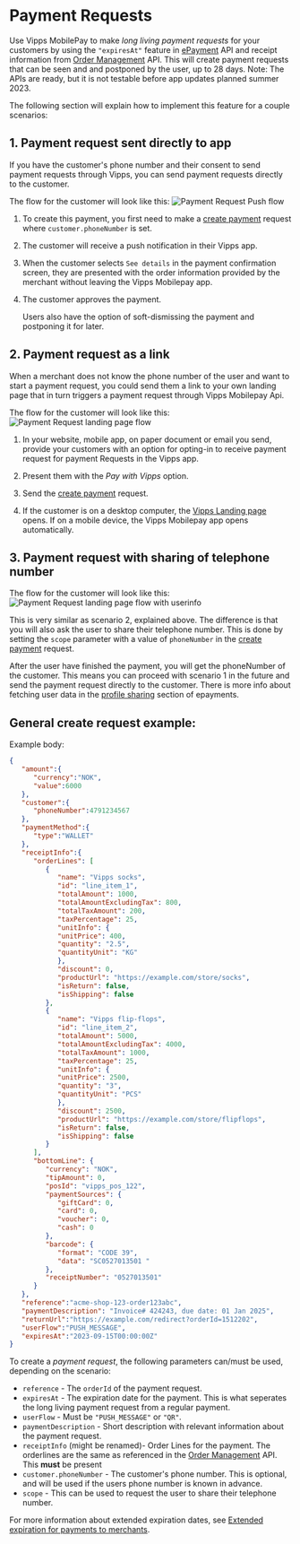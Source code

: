 <!-- START_METADATA
---
title: Vipps MobilePay Payment Request
sidebar_label: Payment Request
description: Using Vipps MobilePay for sending payment requests.
hide_table_of_contents: true
pagination_next: null
pagination_prev: null
---
END_METADATA -->

# Payment Requests

Use Vipps MobilePay to make *long living payment requests* for your customers by using the `"expiresAt"` feature in 
[ePayment](https://developer.vippsmobilepay.com/docs/APIs/epayment-api)
API and receipt information from 
[Order Management](https://developer.vippsmobilepay.com/docs/APIs/order-management-api) API. This will create payment requests that can be seen and and postponed by the user, up to 28 days. Note: The APIs are ready, but it is not testable before app updates planned summer 2023.

The following section will explain how to implement this feature for a couple scenarios:

## 1. Payment request sent directly to app

If you have the customer's phone number and their consent to send payment requests through Vipps, you can send payment requests directly to the customer.

The flow for the customer will look like this: ![Payment Request Push flow](images/Payment-request-sent-directly-to-app.png)


1. To create this payment, you first need to make a [create payment](https://developer.vippsmobilepay.com/api/epayment#tag/CreatePayments) request where `customer.phoneNumber` is set. 
2. The customer will receive a push notification in their Vipps app.
3. When the customer selects `See details` in the payment confirmation screen, they are presented with the order information provided by the merchant without leaving the Vipps Mobilepay app.
4. The customer approves the payment.

   Users also have the option of soft-dismissing the payment and postponing it for later.



## 2. Payment request as a link
When a merchant does not know the phone number of the user and want to start a payment request, you could send them a link to your own landing page that in turn triggers a payment request through Vipps Mobilepay Api.

The flow for the customer will look like this: ![Payment Request landing page flow](images/Payment-request-with-link.png)

1. In your website, mobile app, on paper document or email you send, provide your customers with an option for opting-in to receive payment request for payment Requests in the Vipps app.
2. Present them with the *Pay with Vipps* option.
3. Send the [create payment](https://developer.vippsmobilepay.com/api/epayment#tag/CreatePayments) request.

4. If the customer is on a desktop computer, the
   [Vipps Landing page](https://developer.vippsmobilepay.com/docs/vipps-developers/common-topics/vipps-landing-page)
   opens. If on a mobile device, the Vipps Mobilepay app opens automatically.


## 3. Payment request with sharing of telephone number
The flow for the customer will look like this: ![Payment Request landing page flow with userinfo](images/Payment-request-with-sharing-phone-number.png)


This is very similar as scenario 2, explained above. The difference is that you will also ask the user to share their telephone number. This is done by setting the `scope` parameter with a value of `phoneNumber` in the [create payment](https://developer.vippsmobilepay.com/api/epayment#tag/CreatePayments) request.

After the user have finished the payment, you will get the phoneNumber of the customer. This means you can proceed with scenario 1 in the future and send the payment request directly to the customer. There is more info about fetching user data in the [profile sharing](https://developer.vippsmobilepay.com/docs/APIs/epayment-api/features/profile-sharing/) section of epayments.


## General create request example:
Example body:

   ```json
   {
      "amount":{
         "currency":"NOK",
         "value":6000
      },
      "customer":{
         "phoneNumber":4791234567
      },
      "paymentMethod":{
         "type":"WALLET"
      },
      "receiptInfo":{
         "orderLines": [
            {
               "name": "Vipps socks",
               "id": "line_item_1",
               "totalAmount": 1000,
               "totalAmountExcludingTax": 800,
               "totalTaxAmount": 200,
               "taxPercentage": 25,
               "unitInfo": {
               "unitPrice": 400,
               "quantity": "2.5",
               "quantityUnit": "KG"
               },
               "discount": 0,
               "productUrl": "https://example.com/store/socks",
               "isReturn": false,
               "isShipping": false
            },
            {
               "name": "Vipps flip-flops",
               "id": "line_item_2",
               "totalAmount": 5000,
               "totalAmountExcludingTax": 4000,
               "totalTaxAmount": 1000,
               "taxPercentage": 25,
               "unitInfo": {
               "unitPrice": 2500,
               "quantity": "3",
               "quantityUnit": "PCS"
               },
               "discount": 2500,
               "productUrl": "https://example.com/store/flipflops",
               "isReturn": false,
               "isShipping": false
            }
         ],
         "bottomLine": {
            "currency": "NOK",
            "tipAmount": 0,
            "posId": "vipps_pos_122",
            "paymentSources": {
               "giftCard": 0,
               "card": 0,
               "voucher": 0,
               "cash": 0
            },
            "barcode": {
               "format": "CODE 39",
               "data": "SC0527013501 "
            },
            "receiptNumber": "0527013501"
         }
      },
      "reference":"acme-shop-123-order123abc",
      "paymentDescription": "Invoice# 424243, due date: 01 Jan 2025",
      "returnUrl":"https://example.com/redirect?orderId=1512202",
      "userFlow":"PUSH_MESSAGE",
      "expiresAt":"2023-09-15T00:00:00Z"
   }
   ```

To create a _payment request_, the following parameters can/must be used, depending on the scenario:

* `reference` - The `orderId` of the payment request.
* `expiresAt` - The expiration date for the payment. This is what seperates the long living payment request from a regular payment.
* `userFlow`  - Must be `"PUSH_MESSAGE"` or `"QR"`.
* `paymentDescription` - Short description with relevant information about the payment request.
* `receiptInfo` (might be renamed)- Order Lines for the payment. The orderlines are the same as referenced in the [Order Management](https://developer.vippsmobilepay.com/docs/APIs/order-management-api) API. This **must** be present 
* `customer.phoneNumber` - The customer's phone number. This is optional, and will be used if the users phone number is known in advance.
* `scope` - This can be used to request the user to share their telephone number.


For more information about extended expiration dates, see [Extended expiration for payments to merchants](../long-expiry-time-for-payments-to-merchants/README.md).



